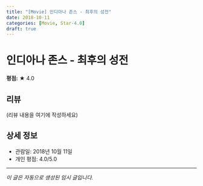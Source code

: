 ```yaml
---
title: "[Movie] 인디아나 존스 - 최후의 성전"
date: 2018-10-11
categories: [Movie, Star-4.0]
draft: true
---
```


# 인디아나 존스 - 최후의 성전

**평점:** ★ 4.0

## 리뷰

(리뷰 내용을 여기에 작성하세요)

## 상세 정보

- 관람일: 2018년 10월 11일
- 개인 평점: 4.0/5.0

---

*이 글은 자동으로 생성된 임시 글입니다.*
